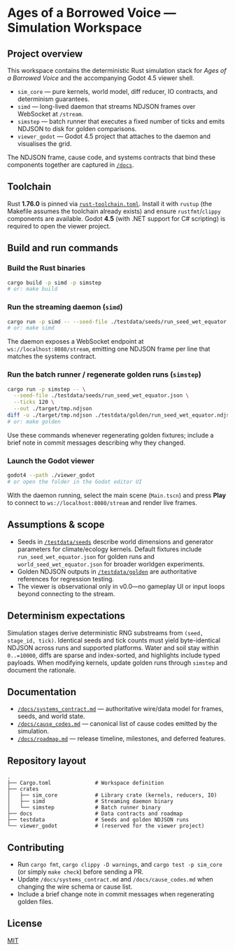 # Ages of a Borrowed Voice — Simulation Workspace

## Project overview

This workspace contains the deterministic Rust simulation stack for *Ages of a Borrowed Voice* and the accompanying Godot 4.5 viewer shell.

* `sim_core` — pure kernels, world model, diff reducer, IO contracts, and determinism guarantees.
* `simd` — long-lived daemon that streams NDJSON frames over WebSocket at `/stream`.
* `simstep` — batch runner that executes a fixed number of ticks and emits NDJSON to disk for golden comparisons.
* `viewer_godot` — Godot 4.5 project that attaches to the daemon and visualises the grid.

The NDJSON frame, cause code, and systems contracts that bind these components together are captured in [`/docs`](docs/).

## Toolchain

Rust **1.76.0** is pinned via [`rust-toolchain.toml`](rust-toolchain.toml). Install it with `rustup` (the Makefile assumes the toolchain already exists) and ensure `rustfmt`/`clippy` components are available. Godot **4.5** (with .NET support for C# scripting) is required to open the viewer project.

## Build and run commands

### Build the Rust binaries

```bash
cargo build -p simd -p simstep
# or: make build
```

### Run the streaming daemon (`simd`)

```bash
cargo run -p simd -- --seed-file ./testdata/seeds/run_seed_wet_equator.json --port 8080
# or: make simd
```

The daemon exposes a WebSocket endpoint at `ws://localhost:8080/stream`, emitting one NDJSON frame per line that matches the systems contract.

### Run the batch runner / regenerate golden runs (`simstep`)

```bash
cargo run -p simstep -- \
  --seed-file ./testdata/seeds/run_seed_wet_equator.json \
  --ticks 120 \
  --out ./target/tmp.ndjson
diff -u ./target/tmp.ndjson ./testdata/golden/run_seed_wet_equator.ndjson
# or: make golden
```

Use these commands whenever regenerating golden fixtures; include a brief note in commit messages describing why they changed.

### Launch the Godot viewer

```bash
godot4 --path ./viewer_godot
# or open the folder in the Godot editor UI
```

With the daemon running, select the main scene (`Main.tscn`) and press **Play** to connect to `ws://localhost:8080/stream` and render live frames.

## Assumptions & scope

* Seeds in [`/testdata/seeds`](testdata/seeds/) describe world dimensions and generator parameters for climate/ecology kernels. Default fixtures include `run_seed_wet_equator.json` for golden runs and `world_seed_wet_equator.json` for broader worldgen experiments.
* Golden NDJSON outputs in [`/testdata/golden`](testdata/golden/) are authoritative references for regression testing.
* The viewer is observational only in v0.0—no gameplay UI or input loops beyond connecting to the stream.

## Determinism expectations

Simulation stages derive deterministic RNG substreams from `(seed, stage_id, tick)`. Identical seeds and tick counts must yield byte-identical NDJSON across runs and supported platforms. Water and soil stay within `0..=10000`, diffs are sparse and index-sorted, and highlights include typed payloads. When modifying kernels, update golden runs through `simstep` and document the rationale.

## Documentation

* [`/docs/systems_contract.md`](docs/systems_contract.md) — authoritative wire/data model for frames, seeds, and world state.
* [`/docs/cause_codes.md`](docs/cause_codes.md) — canonical list of cause codes emitted by the simulation.
* [`/docs/roadmap.md`](docs/roadmap.md) — release timeline, milestones, and deferred features.

## Repository layout

```
.
├── Cargo.toml              # Workspace definition
├── crates
│   ├── sim_core            # Library crate (kernels, reducers, IO)
│   ├── simd                # Streaming daemon binary
│   └── simstep             # Batch runner binary
├── docs                    # Data contracts and roadmap
├── testdata                # Seeds and golden NDJSON runs
└── viewer_godot            # (reserved for the viewer project)
```

## Contributing

* Run `cargo fmt`, `cargo clippy -D warnings`, and `cargo test -p sim_core` (or simply `make check`) before sending a PR.
* Update `/docs/systems_contract.md` and `/docs/cause_codes.md` when changing the wire schema or cause list.
* Include a brief change note in commit messages when regenerating golden files.

## License

[MIT](LICENSE)
